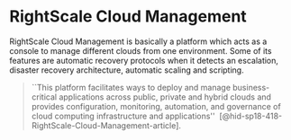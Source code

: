 RightScale Cloud Management
===========================

RightScale Cloud Management is basically a platform which acts as a
console to manage different clouds from one environment. Some of its
features are automatic recovery protocols when it detects an escalation,
disaster recovery architecture, automatic scaling and scripting.

> ``This platform facilitates ways to deploy and manage
> business-critical applications across public, private and hybrid
> clouds and provides configuration, monitoring, automation, and
> governance of cloud computing infrastructure and applications''
>  [@hid-sp18-418-RightScale-Cloud-Management-article].


